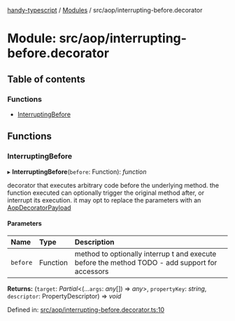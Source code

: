 [handy-typescript](../README.md) / [Modules](../modules.md) / src/aop/interrupting-before.decorator

# Module: src/aop/interrupting-before.decorator

## Table of contents

### Functions

- [InterruptingBefore](src_aop_interrupting_before_decorator.md#interruptingbefore)

## Functions

### InterruptingBefore

▸ **InterruptingBefore**(`before`: Function): *function*

decorator that executes arbitrary code before the underlying method. the function executed can
optionally trigger the original method after, or interrupt its execution. it may opt to replace
the parameters with an [AopDecoratorPayload](../interfaces/src_aop_aop_decorator_payload_interface.aopdecoratorpayload.md)

#### Parameters

| Name | Type | Description |
| :------ | :------ | :------ |
| `before` | Function | method to optionally interrup t and execute before the method TODO - add support for accessors |

**Returns:** (`target`: *Partial*<(...`args`: *any*[]) => *any*\>, `propertyKey`: *string*, `descriptor`: PropertyDescriptor) => *void*

Defined in: [src/aop/interrupting-before.decorator.ts:10](https://github.com/robbiemu/handy-typescript/blob/02d2b30/src/aop/interrupting-before.decorator.ts#L10)
